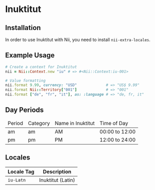 <!-- This file has been generated. Source: src/docs/languages/_template.md.erb -->

# Inuktitut

## Installation

In order to use Inuktitut with Nii, you need to install `nii-extra-locales`.

## Example Usage

``` ruby
# Create a context for Inuktitut
nii = Nii::Context.new "iu" # => #<Nii::Context:iu-001>

# Value formatting
nii.format 9.99, currency: "USD"             # => "US$ 9.99"
nii.format Nii::Territory["001"]             # => "001"
nii.format ["de", "fr", "it"], as: :language # => "de, fr, it"
```

## Day Periods


<table>
  <thead>
    <tr>
      <td>Period</td>
      <td>Category</td>
      <td>Name in Inuktitut</td>
      <td>Time of Day</td>
    </tr>
  </thead>
  <tbody>
    <tr>
      <td>am</td>
      <td>am</td>
      <td>AM</td>
      <td>00:00 to 12:00</td>
    </tr>
    <tr>
      <td>pm</td>
      <td>pm</td>
      <td>PM</td>
      <td>12:00 to 24:00</td>
    </tr>
  </tbody>
</table>



## Locales

<table>
  <thead>
    <tr>
      <th>Locale Tag</th>
      <th>Description</th>
    </tr>
  </thead>
  <tbody>
    <tr>
      <td><code>iu-Latn</code></td>
      <td>Inuktitut (Latin)</td>
    </tr>
  </tbody>
</table>

